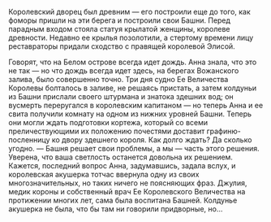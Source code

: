 Королевский дворец был древним — его построили еще до того, как фоморы пришли на эти берега и построили свои Башни. Перед парадным входом стояла статуя крылатой женщины, королеве древности. Недавно ее крылья позолотили, а стертому времени лицу реставраторы придали сходство с правящей королевой Элисой.



Говорят, что на Белом острове всегда идет дождь. Анна знала, что это не так — но что дождь всегда идет здесь, на берегах Вожанского залива, было совершенно точно. Три дня судно Ее Величества Королевы болталось в заливе, не решаясь пристать, а затем колдуньи из Башни прислали своего штурмана и знатока здешних вод; он вусмерть переругался в королевским капитаном — но теперь Анна и ее свита получили комнату на одном из нижних уровней Башни. Теперь они могли ждать подготовки кортежа, который со всеми преличествующими их положению почестями доставит графиню-посленницу ко двору здешнего короля.
Как долго ждать?
Да сколько угодно. 
— Башня решает свои проблемы, а мы — часть этого решения. Уверена, что ваша светлость останется довольна их решением.
Кажется, последний вопрос Анна, задумавшись, задала вслух, и королевская акушерка тотчас ввернула одну из своих многозначительных, но таких ничего не поясняющих фраз. Джулия, медик короны и собственный врач Ее Королевского Величества на протижении многих лет, сама была воспитана Башней. Колдунье акушерка не была, что бы там ни говорили придворные, но...
